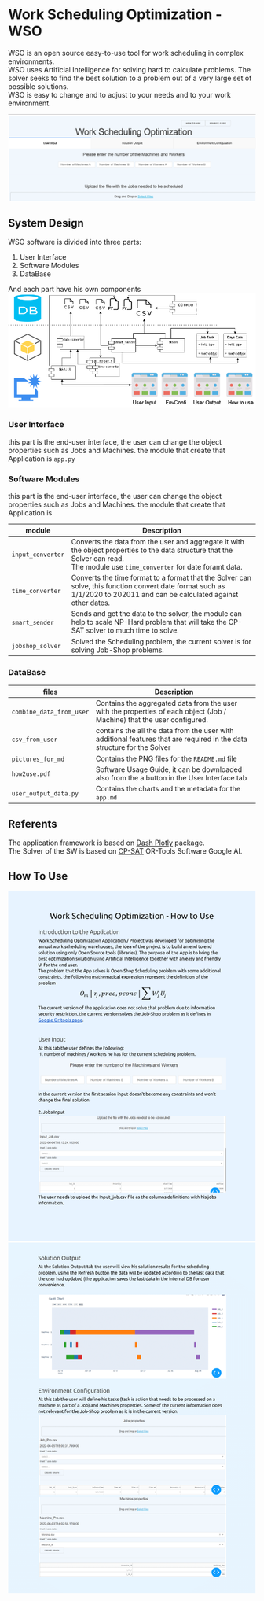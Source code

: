 # Work Scheduling Optimization - WSO

WSO is an open source easy-to-use tool for work scheduling in complex environments. <br>
WSO uses Artificial Intelligence for solving hard to calculate problems. The solver seeks to find the best solution to a
problem out of a very large set of possible solutions.<br>
WSO is easy to change and to adjust to your needs and to your work environment.

![](database/pictures_for_md/Main_UI_Screen.PNG)

## System Design

WSO software is divided into three parts:

1. User Interface
2. Software Modules
3. DataBase <br>

And each part have his own components
![](database/pictures_for_md/system_desing.png)<br>

### User Interface

this part is the end-user interface, the user can change the object properties such as Jobs and Machines. the module
that create that Application is `app.py`

### Software Modules

this part is the end-user interface, the user can change the object properties such as Jobs and Machines. the module
that create that Application is

| module | Description |
| ------ | ----------- |
| `input_converter`   | Converts the data from the user and aggregate it with the object properties to the data structure that the Solver can read. <br> The module use `time_converter` for date foramt data. |
| `time_converter` | Converts the time format to a format that the Solver can solve, this function convert date format such as 1/1/2020 to 202011 and can be calculated against other dates. |
| `smart_sender`    | Sends and get the data to the solver, the module can help to scale NP-Hard problem that will take the CP-SAT solver to much time to solve. |
| `jobshop_solver`    | Solved the Scheduling problem, the current solver is for solving Job-Shop problems. |

### DataBase

| files | Description |
| ------ | ----------- |
| `combine_data_from_user`   | Contains the aggregated data from the user with the properties of each object (Job / Machine) that the user configured. |
| `csv_from_user` | contains the all the data from the user with additional features that are required in the data structure for the Solver  |
| `pictures_for_md`    | Contains the PNG files for the `README.md` file |
| `how2use.pdf`    |Software Usage Guide, it can be downloaded also from the a button in the User Interface tab|
| `user_output_data.py`    | Contains the charts and the metadata for the `app.md` |

## Referents

The application framework is based on [Dash Plotly](https://dash.plotly.com/introduction) package.<br>
The Solver of the SW is based on [CP-SAT](https://developers.google.com/optimization) OR-Tools Software Google AI. <br>

## How To Use

![](database/pictures_for_md/wso_how2use1.png)
![](database/pictures_for_md/wso_how2use2.png)
